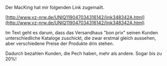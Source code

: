 <!--
.. title: bon prix und die Preispolitik
.. slug: 270-bon-prix-und-die-preispolitik
.. date: 2007-09-22 15:15:51
.. tags: 
.. description: 
.. type: text
-->

Der MacKing hat mir folgenden Link zugemailt.

[http://www.vz-nrw.de/UNIQ119047034316142/link348342A.html](http://www.vz-nrw.de/UNIQ119047034316142/link348342A.html)

Im Text geht es darum, dass das Versandhaus "bon prix" seinen Kunden unterschiedliche Kataloge zuschickt, die zwar erstmal gleich aussehen, aber verschiedene Preise der Produkte drin stehen.

Dadurch bezahlen Kunden, die Pech haben, mehr als andere. Sogar bis zu 20%!
